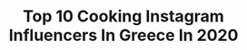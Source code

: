 ---
title: Top 10 Cooking Instagram Influencers In Greece In 2020
description: Identify the most popular Instagram accounts on inBeat.
platform: Instagram
profiles:
  - username: "alexis_panagiotis"
    fullname: >-
      Alexis Panagiotis 🇬🇷
    location: "Greece"
    followers: 6355
    engagement: 751
    commentsToLikes: 0.020771
    avatar: "https://scontent-lhr8-1.cdninstagram.com/v/t51.2885-19/s320x320/71843937_466021410669381_6550955265439563776_n.jpg?_nc_ht=scontent-lhr8-1.cdninstagram.com&_nc_ohc=TxX1XayIn6AAX-lytuF&oh=3eea013c67e8ba73ebfa02fdea51e3b3&oe=5EBBA1B6"
    verified: false
    hashtags: "#tbt, #quarantinelife"
  - username: "alsi_sinanaj"
    fullname: >-
      Alsi Sinanaj
    location: "Greece"
    followers: 27326
    engagement: 460
    commentsToLikes: 0.015712
    avatar: "https://scontent-ams4-1.cdninstagram.com/v/t51.2885-19/s320x320/73100885_750250438756247_7940581119332712448_n.jpg?_nc_ht=scontent-ams4-1.cdninstagram.com&_nc_ohc=EqKge14UZYYAX-VF2PL&oh=389cd577e2c3be49648aa4ff2f4f85c9&oe=5EB9D7C3"
    verified: false
    hashtags: "#street, #love, #foodlover, #youtubechannel"
  - username: "fofo_ntemiri"
    fullname: >-
      Fotini Ntemiri
    location: "Greece"
    followers: 14154
    engagement: 674
    commentsToLikes: 0.012469
    avatar: "https://scontent-lhr8-1.cdninstagram.com/v/t51.2885-19/s320x320/26868022_2011522222468919_878442187807784960_n.jpg?_nc_ht=scontent-lhr8-1.cdninstagram.com&_nc_ohc=geC0CseE-sMAX_2Wj9z&oh=d3f900a2d02dece954501ef7f54dc8b7&oe=5EBACE68"
    verified: false
    hashtags: "#actor, #to, #coronov, #ant1tv"
  - username: "christianaari"
    fullname: >-
      Christiana
    location: "Greece"
    followers: 93987
    engagement: 659
    commentsToLikes: 0.014465
    avatar: "https://scontent-ams4-1.cdninstagram.com/v/t51.2885-19/11429786_924971450903381_534227737_a.jpg?_nc_ht=scontent-ams4-1.cdninstagram.com&_nc_ohc=pEC84JaRRY0AX8KG9tG&oh=c0e938858d4a0f013a36c8684834cd4e&oe=5EB8F822"
    verified: false
    hashtags: "#show, #cheesepie, #beaute, #hat"
  - username: "vicky_ath"
    fullname: >-
      Vicky • Micropreemie mom
    location: "Greece"
    followers: 6324
    engagement: 702
    commentsToLikes: 0.219793
    avatar: "https://scontent-ams4-1.cdninstagram.com/v/t51.2885-19/s320x320/66833055_374350956557397_9088834484115079168_n.jpg?_nc_ht=scontent-ams4-1.cdninstagram.com&_nc_ohc=kPcdMjqMEboAX8tHi3N&oh=c9ec36b5cfce1e98510800f9215a7805&oe=5EB999A9"
    verified: false
    hashtags: "#flatlaytoday, #pixel, #onthetableproject, #montessorikids"
  - username: "iankateris"
    fullname: >-
      Ian Kateris
    location: "Greece"
    followers: 19833
    engagement: 861
    commentsToLikes: 0.037813
    avatar: "https://scontent-bos3-1.cdninstagram.com/v/t51.2885-19/s320x320/89384203_2914341941919185_5514384798543511552_n.jpg?_nc_ht=scontent-bos3-1.cdninstagram.com&_nc_ohc=YDr886VZbsMAX-_55Sb&oh=a38dc4d1a237f6ab2534a82d5f03abd6&oe=5EB9D72C"
    verified: false
    hashtags: "#birthday, #myproteinuk, #patrinokarnavali, #quarantine"
  - username: "missbloublou_"
    fullname: >-
      🔹Alexia Zaradouka🔺Beauty Coach
    location: "Greece"
    followers: 35037
    engagement: 325
    commentsToLikes: 0.413224
    avatar: "https://scontent-lhr8-1.cdninstagram.com/v/t51.2885-19/s320x320/65311246_436680957167245_2328038326457597952_n.jpg?_nc_ht=scontent-lhr8-1.cdninstagram.com&_nc_ohc=4MNQ6Fik1K4AX-KaTfY&oh=a56457e975a003c78513c249fc9e7b12&oe=5EBB7E98"
    verified: false
    hashtags: "#huawei, #lifestyle, #missbloublou, #poems"
  - username: "ftbletsas"
    fullname: >-
      Ευτύχης Μπλέτσας
    location: "Greece"
    followers: 153202
    engagement: 579
    commentsToLikes: 0.010977
    avatar: "https://scontent-lhr8-1.cdninstagram.com/v/t51.2885-19/s320x320/13715237_281890398848421_1168850521_a.jpg?_nc_ht=scontent-lhr8-1.cdninstagram.com&_nc_ohc=Shrf20bnFncAX_22P6q&oh=1be6c46ad494932a93fbc939c8f0ac62&oe=5EBB9BD1"
    verified: true
    hashtags: "#greece, #thermopyles, #etk, #travelvlog"
  - username: "fotinipetrogianni"
    fullname: >-
      Fotini Petrogiànni
    location: "Greece"
    followers: 49604
    engagement: 546
    commentsToLikes: 0.013596
    avatar: "https://scontent-amt2-1.cdninstagram.com/v/t51.2885-19/s320x320/84020868_521171908775892_2533588816929751040_n.jpg?_nc_ht=scontent-amt2-1.cdninstagram.com&_nc_ohc=MzygeEeBSmsAX9vioG_&oh=f9c16ccdee56ba6607083c94a6862d2d&oe=5EBAAFEE"
    verified: false
    hashtags: "#memories, #xrisizimi, #goodnight, #athens"
  - username: "christosglossidis"
    fullname: >-
      Χρηστος Γλωσσιδης
    location: "Greece"
    followers: 28871
    engagement: 789
    commentsToLikes: 0.004208
    avatar: "https://scontent-ort2-1.cdninstagram.com/v/t51.2885-19/s320x320/61822172_2737271763012727_6162125996322455552_n.jpg?_nc_ht=scontent-ort2-1.cdninstagram.com&_nc_ohc=u3JOdJvXTKoAX8lTfWe&oh=67ced49cd5211ce775ce4a70d99efd91&oe=5EBB54AD"
    verified: false
    hashtags: "#almost, #hotellife, #seeyousoon, #chilling"
---